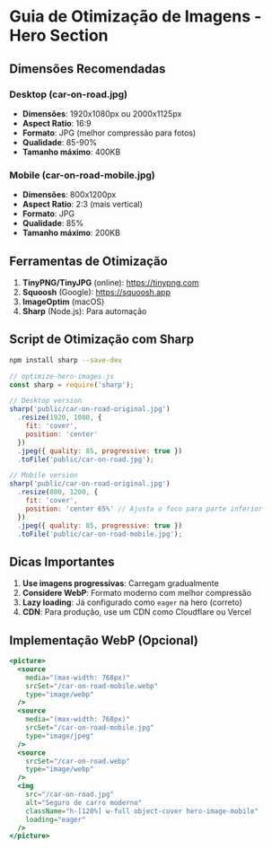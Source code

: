 # Guia de Otimização de Imagens - Hero Section

## Dimensões Recomendadas

### Desktop (car-on-road.jpg)
- **Dimensões**: 1920x1080px ou 2000x1125px
- **Aspect Ratio**: 16:9
- **Formato**: JPG (melhor compressão para fotos)
- **Qualidade**: 85-90%
- **Tamanho máximo**: 400KB

### Mobile (car-on-road-mobile.jpg)
- **Dimensões**: 800x1200px
- **Aspect Ratio**: 2:3 (mais vertical)
- **Formato**: JPG
- **Qualidade**: 85%
- **Tamanho máximo**: 200KB

## Ferramentas de Otimização

1. **TinyPNG/TinyJPG** (online): https://tinypng.com
2. **Squoosh** (Google): https://squoosh.app
3. **ImageOptim** (macOS)
4. **Sharp** (Node.js): Para automação

## Script de Otimização com Sharp

```bash
npm install sharp --save-dev
```

```javascript
// optimize-hero-images.js
const sharp = require('sharp');

// Desktop version
sharp('public/car-on-road-original.jpg')
  .resize(1920, 1080, {
    fit: 'cover',
    position: 'center'
  })
  .jpeg({ quality: 85, progressive: true })
  .toFile('public/car-on-road.jpg');

// Mobile version
sharp('public/car-on-road-original.jpg')
  .resize(800, 1200, {
    fit: 'cover',
    position: 'center 65%' // Ajusta o foco para parte inferior
  })
  .jpeg({ quality: 85, progressive: true })
  .toFile('public/car-on-road-mobile.jpg');
```

## Dicas Importantes

1. **Use imagens progressivas**: Carregam gradualmente
2. **Considere WebP**: Formato moderno com melhor compressão
3. **Lazy loading**: Já configurado como `eager` na hero (correto)
4. **CDN**: Para produção, use um CDN como Cloudflare ou Vercel

## Implementação WebP (Opcional)

```jsx
<picture>
  <source 
    media="(max-width: 768px)" 
    srcSet="/car-on-road-mobile.webp" 
    type="image/webp"
  />
  <source 
    media="(max-width: 768px)" 
    srcSet="/car-on-road-mobile.jpg" 
    type="image/jpeg"
  />
  <source 
    srcSet="/car-on-road.webp" 
    type="image/webp"
  />
  <img 
    src="/car-on-road.jpg" 
    alt="Seguro de carro moderno"
    className="h-[120%] w-full object-cover hero-image-mobile"
    loading="eager"
  />
</picture>
``` 